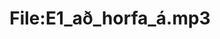 ---
title: File:E1_að_horfa_á.mp3
recording of: að horfa á
reading speed: slow
speaker: E
license: CC0
---